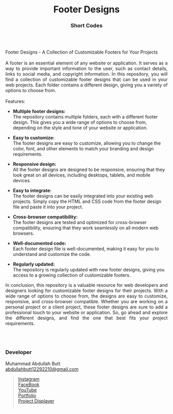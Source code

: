  <h1 align="center">
  Footer Designs
</h1>

<h3 align="center">
  Short Codes
</h3>


<br><br>

<p align="justify">
Footer Designs - A Collection of Customizable Footers for Your Projects<br><br>
A footer is an essential element of any website or application. It serves as a way to provide important information to the user, such as contact details, links to social media, and copyright information. In this repository, you will find a collection of customizable footer designs that can be used in your web projects. Each folder contains a different design, giving you a variety of options to choose from.
<br><br>
Features:
</p>

- <b>Multiple footer designs:</b><br> The repository contains multiple folders, each with a different footer design. This gives you a wide range of options to choose from, depending on the style and tone of your website or application.

- <b>Easy to customize:</b><br> The footer designs are easy to customize, allowing you to change the color, font, and other elements to match your branding and design requirements.

- <b>Responsive design:</b><br> All the footer designs are designed to be responsive, ensuring that they look great on all devices, including desktops, tablets, and mobile devices.

- <b>Easy to integrate:</b><br> The footer designs can be easily integrated into your existing web projects. Simply copy the HTML and CSS code from the footer design file and paste it into your project.

- <b>Cross-browser compatibility:</b><br> The footer designs are tested and optimized for cross-browser compatibility, ensuring that they work seamlessly on all modern web browsers.

- <b>Well-documented code:</b><br> Each footer design file is well-documented, making it easy for you to understand and customize the code.

- <b>Regularly updated:</b><br> The repository is regularly updated with new footer designs, giving you access to a growing collection of customizable footers.

<p align="justify">
In conclusion, this repository is a valuable resource for web developers and designers looking for customizable footer designs for their projects. With a wide range of options to choose from, the designs are easy to customize, responsive, and cross-browser compatible. Whether you are working on a personal project or a client project, these footer designs are sure to add a professional touch to your website or application. So, go ahead and explore the different designs, and find the one that best fits your project requirements.
</p>

<br><br>
<!-- ................................................................................................................................. -->


### Developer

Muhammad Abdullah Butt <br>
abdullahbutt12292210@gmail.com <br>
> [Instagram](https://www.instagram.com/abdullah.butt.22/)<br>
> [FaceBook](https://www.facebook.com/profile.php?id=100076291614529)<br>
> [YouTube](https://www.youtube.com/channel/UCnuOFQyMywg-KuoN-lmav1Q)<br>
> [Portfolio](https://rebrand.ly/MuhammadAbdullahButt_MABCORP)<br>
> [Project Displayer]( https://rebrand.ly/ProjectDisplayer_MABCORP)
<br><br>
<!-- ................................................................................................................................. -->







